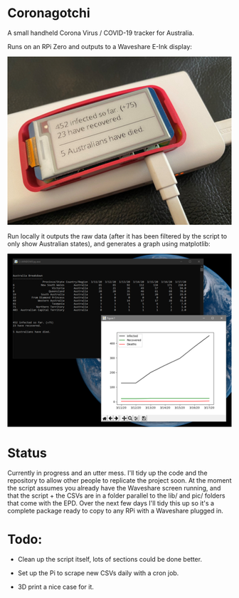 # Coronagotchi

A small handheld Corona Virus / COVID-19 tracker for Australia.

Runs on an RPi Zero and outputs to a Waveshare E-Ink display:

![Output](https://github.com/obsoletenerd/Coronagotchi/blob/master/CoronagotchiEPD.jpg)

Run locally it outputs the raw data (after it has been filtered by the script to only show Australian states), and generates a graph using matplotlib:

![Output](https://github.com/obsoletenerd/Coronagotchi/blob/master/CoronagotchiOutput.png)

# Status

Currently in progress and an utter mess. I'll tidy up the code and the repository to allow other people to replicate the project soon. At the moment the script assumes you already have the Waveshare screen running, and that the script + the CSVs are in a folder parallel to the lib/ and pic/ folders that come with the EPD. Over the next few days I'll tidy this up so it's a complete package ready to copy to any RPi with a Waveshare plugged in.

# Todo:

- Clean up the script itself, lots of sections could be done better.

- Set up the Pi to scrape new CSVs daily with a cron job.

- 3D print a nice case for it.